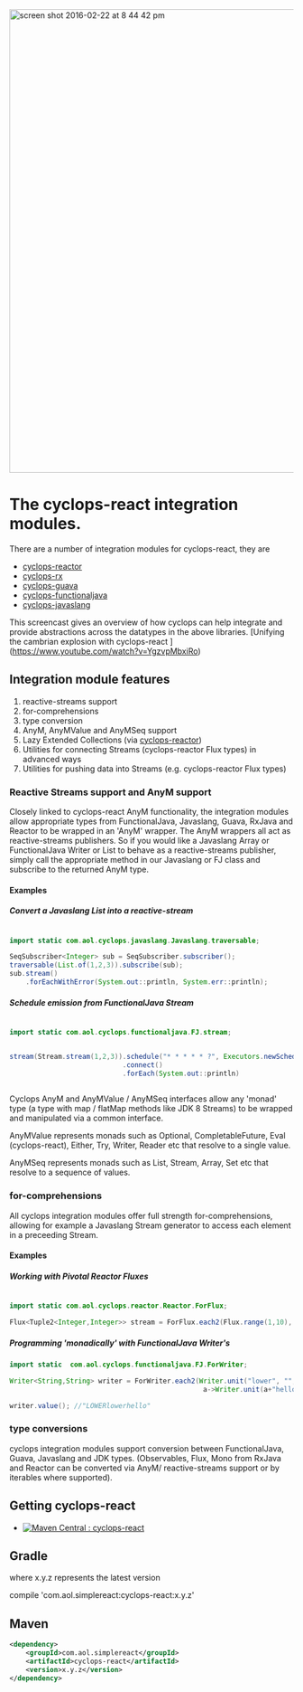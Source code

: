 <img width="820" alt="screen shot 2016-02-22 at 8 44 42 pm" src="https://cloud.githubusercontent.com/assets/9964792/13232030/306b0d50-d9a5-11e5-9706-d44d7731790d.png">

# The cyclops-react integration modules.

There are a number of integration modules for cyclops-react, they are

* [cyclops-reactor](https://github.com/aol/cyclops/tree/master/cyclops-reactor)
* [cyclops-rx](https://github.com/aol/cyclops/tree/master/cyclops-rx)
* [cyclops-guava](https://github.com/aol/cyclops/tree/master/cyclops-guava)
* [cyclops-functionaljava](https://github.com/aol/cyclops/tree/master/cyclops-functionaljava)
* [cyclops-javaslang](https://github.com/aol/cyclops/tree/master/cyclops-javaslang)

This screencast gives an overview of how cyclops can help integrate and provide abstractions across the datatypes in the above libraries. [Unifying the cambrian explosion with cyclops-react ] (https://www.youtube.com/watch?v=YgzvpMbxiRo)

## Integration module features

1. reactive-streams support
2. for-comprehensions
3. type conversion 
4. AnyM, AnyMValue and AnyMSeq support
5. Lazy Extended Collections (via [cyclops-reactor](https://github.com/aol/cyclops/tree/master/cyclops-reactor))
6. Utilities for connecting Streams (cyclops-reactor Flux types) in advanced ways
7. Utilities for pushing data into Streams (e.g. cyclops-reactor Flux types)

### Reactive Streams support and AnyM support

Closely linked to cyclops-react AnyM functionality, the integration modules allow appropriate types from FunctionalJava, Javaslang, Guava, RxJava and Reactor to be wrapped in an 'AnyM' wrapper. The AnyM wrappers all act as reactive-streams publishers. So if you would like a Javaslang Array or FunctionalJava Writer or List to behave as a reactive-streams publisher, simply call the appropriate method in our Javaslang or FJ class and subscribe to the returned AnyM type.

#### Examples 

##### Convert a Javaslang List into a reactive-stream

```java

import static com.aol.cyclops.javaslang.Javaslang.traversable;

SeqSubscriber<Integer> sub = SeqSubscriber.subscriber();
traversable(List.of(1,2,3)).subscribe(sub);
sub.stream()
    .forEachWithError(System.out::println, System.err::println);
```

##### Schedule emission from  FunctionalJava Stream

```java

import static com.aol.cyclops.functionaljava.FJ.stream;


stream(Stream.stream(1,2,3)).schedule("* * * * * ?", Executors.newScheduledThreadPool(1))
							.connect()
							.forEach(System.out::println)
									
```

Cyclops AnyM and AnyMValue / AnyMSeq interfaces allow any 'monad' type (a type with map / flatMap methods like JDK 8 Streams) to be wrapped and manipulated via a common interface. 

AnyMValue represents monads such as Optional, CompletableFuture, Eval (cyclops-react), Either, Try, Writer, Reader etc that resolve to a single value.

AnyMSeq represents monads such as List, Stream, Array, Set etc that resolve to a sequence of values. 

### for-comprehensions

All cyclops integration modules offer full strength for-comprehensions, allowing for example a Javaslang Stream generator to access each element in a preceeding Stream.

#### Examples 

##### Working with Pivotal Reactor Fluxes

```java

import static com.aol.cyclops.reactor.Reactor.ForFlux;

Flux<Tuple2<Integer,Integer>> stream = ForFlux.each2(Flux.range(1,10), i->Flux.range(i, 10), Tuple::tuple);


```

##### Programming 'monadically' with FunctionalJava Writer's
```java
import static  com.aol.cyclops.functionaljava.FJ.ForWriter;

Writer<String,String> writer = ForWriter.each2(Writer.unit("lower", "", Monoid.stringMonoid),
												a->Writer.unit(a+"hello",Monoid.stringMonoid),(a,b)->a.toUpperCase() + b);

writer.value(); //"LOWERlowerhello"												
```

### type conversions

cyclops integration modules support conversion between FunctionalJava, Guava, Javaslang and JDK types. (Observables, Flux, Mono from RxJava and Reactor can be converted via AnyM/ reactive-streams support or by iterables where supported).

## Getting cyclops-react

* [![Maven Central : cyclops-react](https://maven-badges.herokuapp.com/maven-central/com.aol.simplereact/cyclops-react/badge.svg)](https://maven-badges.herokuapp.com/maven-central/com.aol.simple-react/cyclops-react)

## Gradle

where x.y.z represents the latest version

compile 'com.aol.simplereact:cyclops-react:x.y.z'

## Maven

```xml
<dependency>
    <groupId>com.aol.simplereact</groupId>
    <artifactId>cyclops-react</artifactId>
    <version>x.y.z</version>
</dependency>
```

